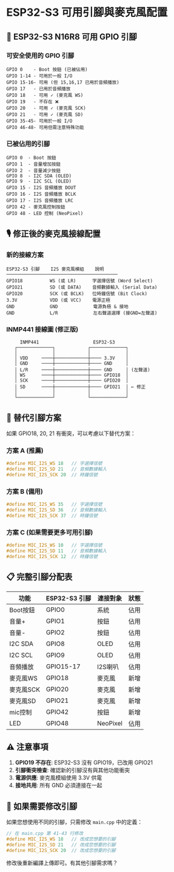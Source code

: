 # ESP32-S3 可用引腳與麥克風配置

## 🔌 ESP32-S3 N16R8 可用 GPIO 引腳

### 可安全使用的 GPIO 引腳

```
GPIO 0    - Boot 按鈕 (已被佔用)
GPIO 1-14 - 可用於一般 I/O
GPIO 15-16- 可用 (但 15,16,17 已用於音頻播放)
GPIO 17   - 已用於音頻播放
GPIO 18   - 可用 ✓ (麥克風 WS)
GPIO 19   - 不存在 ❌
GPIO 20   - 可用 ✓ (麥克風 SCK)
GPIO 21   - 可用 ✓ (麥克風 SD)
GPIO 35-45- 可用於一般 I/O
GPIO 46-48- 可用但需注意特殊功能
```

### 已被佔用的引腳

```
GPIO 0  - Boot 按鈕
GPIO 1  - 音量增加按鈕
GPIO 2  - 音量減少按鈕  
GPIO 8  - I2C SDA (OLED)
GPIO 9  - I2C SCL (OLED)
GPIO 15 - I2S 音頻播放 DOUT
GPIO 16 - I2S 音頻播放 BCLK
GPIO 17 - I2S 音頻播放 LRC
GPIO 42 - 麥克風控制按鈕
GPIO 48 - LED 控制 (NeoPixel)
```

## 🎙️ 修正後的麥克風接線配置

### 新的接線方案

```
ESP32-S3 引腳    I2S 麥克風模組    說明
─────────────────────────────────────────
GPIO18          WS (或 LR)      字選擇信號 (Word Select)
GPIO21          SD (或 DATA)    音頻數據輸入 (Serial Data)  
GPIO20          SCK (或 BCLK)   位時鐘信號 (Bit Clock)
3.3V            VDD (或 VCC)    電源正極
GND             GND             電源負極 & 接地
GND             L/R             左右聲道選擇 (接GND=左聲道)
```

### INMP441 接線圖 (修正版)

```
     INMP441                    ESP32-S3
   ┌─────────────┐            ┌─────────────┐
   │             │            │             │
   │ VDD     ────┼────────────┼──── 3.3V    │
   │ GND     ────┼────────────┼──── GND     │  
   │ L/R     ────┼────────────┼──── GND     │ (左聲道)
   │ WS      ────┼────────────┼──── GPIO18  │
   │ SCK     ────┼────────────┼──── GPIO20  │
   │ SD      ────┼────────────┼──── GPIO21  │ ← 修正
   │             │            │             │
   └─────────────┘            └─────────────┘
```

## 🔄 替代引腳方案

如果 GPIO18, 20, 21 有衝突，可以考慮以下替代方案：

### 方案 A (推薦)

```cpp
#define MIC_I2S_WS 18   // 字選擇信號
#define MIC_I2S_SD 21   // 音頻數據輸入
#define MIC_I2S_SCK 20  // 時鐘信號
```

### 方案 B (備用)

```cpp
#define MIC_I2S_WS 35   // 字選擇信號
#define MIC_I2S_SD 36   // 音頻數據輸入  
#define MIC_I2S_SCK 37  // 時鐘信號
```

### 方案 C (如果需要更多可用引腳)

```cpp
#define MIC_I2S_WS 10   // 字選擇信號
#define MIC_I2S_SD 11   // 音頻數據輸入
#define MIC_I2S_SCK 12  // 時鐘信號
```

## 📋 完整引腳分配表

| 功能 | ESP32-S3 引腳 | 連接對象 | 狀態 |
|------|---------------|----------|------|
| Boot按鈕 | GPIO0 | 系統 | 佔用 |
| 音量+ | GPIO1 | 按鈕 | 佔用 |
| 音量- | GPIO2 | 按鈕 | 佔用 |
| I2C SDA | GPIO8 | OLED | 佔用 |
| I2C SCL | GPIO9 | OLED | 佔用 |
| 音頻播放 | GPIO15-17 | I2S喇叭 | 佔用 |
| 麥克風WS | GPIO18 | 麥克風 | 新增 |
| 麥克風SCK | GPIO20 | 麥克風 | 新增 |
| 麥克風SD | GPIO21 | 麥克風 | 新增 |
| mic控制 | GPIO42 | 按鈕 | 新增 |
| LED | GPIO48 | NeoPixel | 佔用 |

## ⚠️ 注意事項

1. **GPIO19 不存在**: ESP32-S3 沒有 GPIO19，已改用 GPIO21
2. **引腳衝突檢查**: 確認新的引腳沒有與其他功能衝突
3. **電源供應**: 麥克風模組使用 3.3V 供電
4. **接地共用**: 所有 GND 必須連接在一起

## 🔧 如果需要修改引腳

如果您想使用不同的引腳，只需修改 `main.cpp` 中的定義：

```cpp
// 在 main.cpp 第 41-43 行修改
#define MIC_I2S_WS 18   // 改成您想要的引腳
#define MIC_I2S_SD 21   // 改成您想要的引腳  
#define MIC_I2S_SCK 20  // 改成您想要的引腳
```

修改後重新編譯上傳即可。有其他引腳需求嗎？

